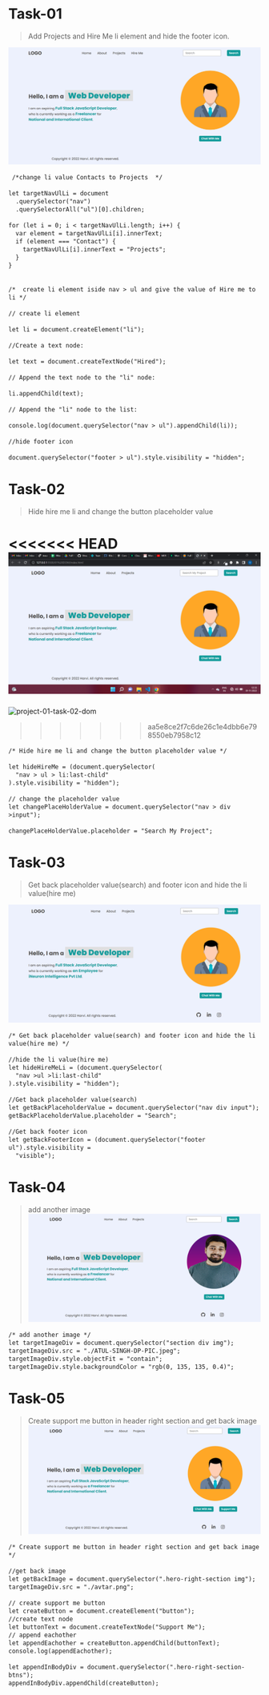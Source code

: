 # Task-01

> Add Projects and Hire Me li element and hide the footer icon.

![task-01-img](./firstAssignmentImage/task1Output.png)

 <!-- -->

```
 /*change li value Contacts to Projects  */

let targetNavUlLi = document
  .querySelector("nav")
  .querySelectorAll("ul")[0].children;

for (let i = 0; i < targetNavUlLi.length; i++) {
  var element = targetNavUlLi[i].innerText;
  if (element === "Contact") {
    targetNavUlLi[i].innerText = "Projects";
  }
}


/*  create li element iside nav > ul and give the value of Hire me to li */

// create li element

let li = document.createElement("li");

//Create a text node:

let text = document.createTextNode("Hired");

// Append the text node to the "li" node:

li.appendChild(text);

// Append the "li" node to the list:

console.log(document.querySelector("nav > ul").appendChild(li));

//hide footer icon

document.querySelector("footer > ul").style.visibility = "hidden";

```

# Task-02

> Hide hire me li and change the button placeholder value

<<<<<<< HEAD
![task-02-img](./firstAssignmentImage/task2Output.png)
=======
![project-01-task-02-dom](https://user-images.githubusercontent.com/112545072/216216359-0c0b766a-afb6-421c-af76-e04002f99486.jpg)

> > > > > > > aa5e8ce2f7c6de26c1e4dbb6e798550eb7958c12

```
/* Hide hire me li and change the button placeholder value */

let hideHireMe = (document.querySelector(
  "nav > ul > li:last-child"
).style.visibility = "hidden");

// change the placeholder value
let changePlaceHolderValue = document.querySelector("nav > div >input");

changePlaceHolderValue.placeholder = "Search My Project";

```

# Task-03

> Get back placeholder value(search) and footer icon and hide the li value(hire me)

![task-03-img](./firstAssignmentImage/task3Output.png)

```
/* Get back placeholder value(search) and footer icon and hide the li value(hire me) */

//hide the li value(hire me)
let hideHireMeLi = (document.querySelector(
  "nav >ul >li:last-child"
).style.visibility = "hidden");

//Get back placeholder value(search)
let getBackPlaceholderValue = document.querySelector("nav div input");
getBackPlaceholderValue.placeholder = "Search";

//Get back footer icon
let getBackFooterIcon = (document.querySelector("footer ul").style.visibility =
  "visible");

```

# Task-04

> add another image
> ![task-04-img](./firstAssignmentImage/task4Output.png)

```
/* add another image */
let targetImageDiv = document.querySelector("section div img");
targetImageDiv.src = "./ATUL-SINGH-DP-PIC.jpeg";
targetImageDiv.style.objectFit = "contain";
targetImageDiv.style.backgroundColor = "rgb(0, 135, 135, 0.4)";

```

# Task-05

> Create support me button in header right section and get back image
> ![task-05-img](./firstAssignmentImage/task5Output.png)

```
/* Create support me button in header right section and get back image */

//get back image
let getBackImage = document.querySelector(".hero-right-section img");
targetImageDiv.src = "./avtar.png";

// create support me button
let createButton = document.createElement("button");
//create text node
let buttonText = document.createTextNode("Support Me");
// append eachother
let appendEachother = createButton.appendChild(buttonText);
console.log(appendEachother);

let appendInBodyDiv = document.querySelector(".hero-right-section-btns");
appendInBodyDiv.appendChild(createButton);

```
